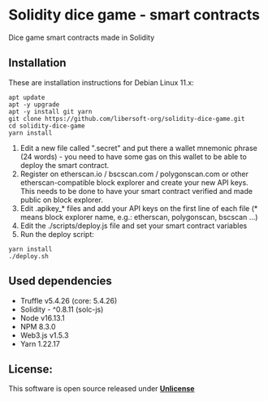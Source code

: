 # Solidity dice game - smart contracts

Dice game smart contracts made in Solidity

## Installation

These are installation instructions for Debian Linux 11.x:

```console
apt update
apt -y upgrade
apt -y install git yarn
git clone https://github.com/libersoft-org/solidity-dice-game.git
cd solidity-dice-game
yarn install
```

1. Edit a new file called ".secret" and put there a wallet mnemonic phrase (24 words) - you need to have some gas on this wallet to be able to deploy the smart contract.
2. Register on etherscan.io / bscscan.com / polygonscan.com or other etherscan-compatible block explorer and create your new API keys. This needs to be done to have your smart contract verified and made public on block explorer.
3. Edit .apikey_* files and add your API keys on the first line of each file (* means block explorer name, e.g.: etherscan, polygonscan, bscscan ...)
4. Edit the ./scripts/deploy.js file and set your smart contract variables
5. Run the deploy script:

```console
yarn install
./deploy.sh
```

## Used dependencies

- Truffle v5.4.26 (core: 5.4.26)
- Solidity - ^0.8.11 (solc-js)
- Node v16.13.1
- NPM 8.3.0
- Web3.js v1.5.3
- Yarn 1.22.17

## License:
This software is open source released under [**Unlicense**](./LICENSE)

